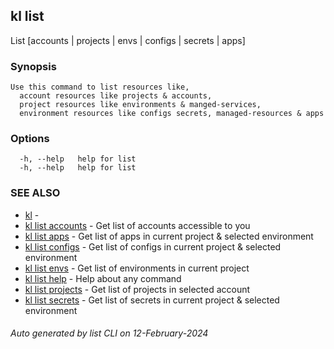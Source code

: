 ## kl list

List [accounts | projects | envs | configs | secrets | apps]

### Synopsis

```
Use this command to list resources like,
  account resources like projects & accounts,
  project resources like environments & manged-services,
  environment resources like configs secrets, managed-resources & apps
```

### Options

```
  -h, --help   help for list
  -h, --help   help for list
```

### SEE ALSO

* [kl](kl.md)  - 
* [kl list accounts](kl_list_accounts.md)  - Get list of accounts accessible to you
* [kl list apps](kl_list_apps.md)  - Get list of apps in current project & selected environment
* [kl list configs](kl_list_configs.md)  - Get list of configs in current project & selected environment
* [kl list envs](kl_list_envs.md)  - Get list of environments in current project
* [kl list help](kl_list_help.md)  - Help about any command
* [kl list projects](kl_list_projects.md)  - Get list of projects in selected account
* [kl list secrets](kl_list_secrets.md)  - Get list of secrets in current project & selected environment

###### Auto generated by list CLI on 12-February-2024
